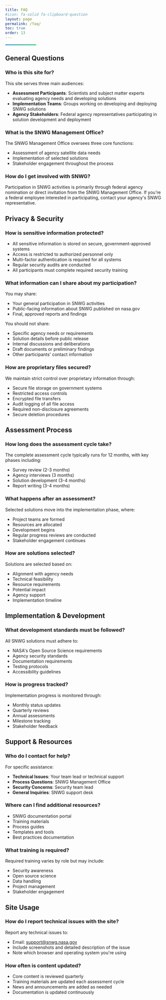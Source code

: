 ```yaml
---
title: FAQ
#icon: fa-solid fa-clipboard-question
layout: page
permalink: /faq/
toc: true
order: 13
---
```

<div class="header-line"></div>

## General Questions

### Who is this site for?
This site serves three main audiences:
- **Assessment Participants**: Scientists and subject matter experts evaluating agency needs and developing solutions
- **Implementation Teams**: Groups working on developing and deploying SNWG solutions
- **Agency Stakeholders**: Federal agency representatives participating in solution development and deployment

### What is the SNWG Management Office?
The SNWG Management Office oversees three core functions:
- Assessment of agency satellite data needs
- Implementation of selected solutions
- Stakeholder engagement throughout the process

### How do I get involved with SNWG?
Participation in SNWG activities is primarily through federal agency nomination or direct invitation from the SNWG Management Office. If you're a federal employee interested in participating, contact your agency's SNWG representative.

## Privacy & Security

### How is sensitive information protected?
- All sensitive information is stored on secure, government-approved systems
- Access is restricted to authorized personnel only
- Multi-factor authentication is required for all systems
- Regular security audits are conducted
- All participants must complete required security training

### What information can I share about my participation?
You may share:
- Your general participation in SNWG activities
- Public-facing information about SNWG published on nasa.gov
- Final, approved reports and findings

You should not share:
- Specific agency needs or requirements
- Solution details before public release
- Internal discussions and deliberations
- Draft documents or preliminary findings
- Other participants' contact information

### How are proprietary files secured?
We maintain strict control over proprietary information through:
- Secure file storage on government systems
- Restricted access controls
- Encrypted file transfers
- Audit logging of all file access
- Required non-disclosure agreements
- Secure deletion procedures

## Assessment Process

### How long does the assessment cycle take?
The complete assessment cycle typically runs for 12 months, with key phases including:
- Survey review (2-3 months)
- Agency interviews (3 months)
- Solution development (3-4 months)
- Report writing (3-4 months)

### What happens after an assessment?
Selected solutions move into the implementation phase, where:
- Project teams are formed
- Resources are allocated
- Development begins
- Regular progress reviews are conducted
- Stakeholder engagement continues

### How are solutions selected?
Solutions are selected based on:
- Alignment with agency needs
- Technical feasibility
- Resource requirements
- Potential impact
- Agency support
- Implementation timeline

## Implementation & Development

### What development standards must be followed?
All SNWG solutions must adhere to:
- NASA's Open Source Science requirements
- Agency security standards
- Documentation requirements
- Testing protocols
- Accessibility guidelines

### How is progress tracked?
Implementation progress is monitored through:
- Monthly status updates
- Quarterly reviews
- Annual assessments
- Milestone tracking
- Stakeholder feedback

## Support & Resources

### Who do I contact for help?
For specific assistance:
- **Technical Issues**: Your team lead or technical support
- **Process Questions**: SNWG Management Office
- **Security Concerns**: Security team lead
- **General Inquiries**: SNWG support desk

### Where can I find additional resources?
- SNWG documentation portal
- Training materials
- Process guides
- Templates and tools
- Best practices documentation

### What training is required?
Required training varies by role but may include:
- Security awareness
- Open source science
- Data handling
- Project management
- Stakeholder engagement

## Site Usage

### How do I report technical issues with the site?
Report any technical issues to:
- Email: [support@snwg.nasa.gov](mailto:support@snwg.nasa.gov)
- Include screenshots and detailed description of the issue
- Note which browser and operating system you're using

### How often is content updated?
- Core content is reviewed quarterly
- Training materials are updated each assessment cycle
- News and announcements are added as needed
- Documentation is updated continuously

<style>
.header-line {
    height: 3px;
    background: linear-gradient(to right, #3498db, #2ecc71);
    margin-top: 0.5rem;
    border-radius: 2px;
    width: 100px;
}
</style>

<style>
.header-line {
    height: 3px;
    background: linear-gradient(to right, #3498db, #2ecc71);
    margin-top: 0.5rem;
    border-radius: 2px;
    width: 100px;
}
</style>